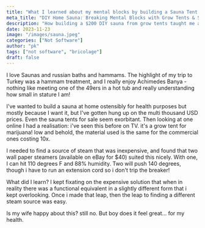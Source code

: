 ```yaml
---
title: "What I learned about my mental blocks by building a Sauna Tent at home with unusual materials"
meta_title: "DIY Home Sauna: Breaking Mental Blocks with Grow Tents & Steamers"
description: "How building a $200 DIY sauna from grow tents taught me about overcoming fixation on expensive solutions"
date: 2023-11-23
image: "/images/sauna.jpeg"
categories: ["Not Software"]
author: "pk"
tags: ["not software", "bricolage"]
draft: false
---
```


I love Saunas and russian baths and hammams. The highlight of my trip to Turkey was a hammam treatment, and I 
really enjoy Achimedes Banya - nothing like meeting one of the 49ers in a hot tub and really understanding how
small in stature I am!

I've wanted to build a sauna at home ostensibly for health purposes but mostly because I want it, but I've gotten
hung up on the multi thousand USD prices. Even the sauna tents for sale seem exorbitant. Then looking at one online 
I had a realisation: i've seen this before on TV. it's a grow tent for marijuana! low and behold, the material used
is the same for the commercial ones costing 10x. 

I needed to find a source of steam that was inexpensive, and found that two wall paper steamers (available on eBay for $40)
suited this nicely. With one, I can hit 110 degrees F and 88% humidity. Two will push 140 degrees, though i have to run
an extension cord so i don't trip the breaker!

What did I learn? I kept fixating on the expensive solution that when in reality there was a functional equivalent in a slightly different form that i kept overlooking. Once i made that leap, then the leap to finding a different steam source was easy. 

Is my wife happy about this? still no. But boy does it feel great... for my health.
